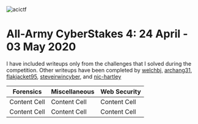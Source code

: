 ![acictf](https://github.com/eesantiago/Writeups/blob/master/CyberStakes_2020/acictf.JPG)


# All-Army CyberStakes 4: 24 April - 03 May 2020

I have included writeups only from the challenges that I solved during the competition.  Other writeups have been completed by [welchbj](https://github.com/welchbj/ctf/tree/master/writeups/2020/CyberStakes), [archang31](https://github.com/archang31/aacs4-writeups), [flakjacket95](https://github.com/flakjacket95/cyberstakes_2020), [steveirwincyber](https://github.com/steveirwincyber/CyberStakes2020/tree/master), and [nic-hartley](https://nic-hartley.github.io/acictf-writeups/
)

| Forensics | Miscellaneous | Web Security | 
| ------------- | ------------- | ------------- |
| Content Cell  | Content Cell  | Content Cell  |
| Content Cell  | Content Cell  | Content Cell  |
